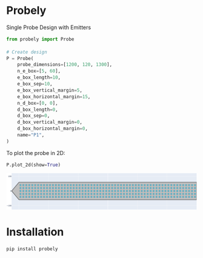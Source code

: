 # Probely

Single Probe Design with Emitters

```python
from probely import Probe

# Create design
P = Probe(
    probe_dimensions=[1200, 120, 1300],
    n_e_box=[5, 60],
    e_box_length=10,
    e_box_sep=10,
    e_box_vertical_margin=5,
    e_box_horizontal_margin=15,
    n_d_box=[0, 0],
    d_box_length=0,
    d_box_sep=0,
    d_box_vertical_margin=0,
    d_box_horizontal_margin=0,
    name="P1",
)
```

To plot the probe in 2D:

```python
P.plot_2d(show=True)
```

![Single Probe with emitters](images/SingleProbeemitteronly.png)


# Installation
```
pip install probely
```